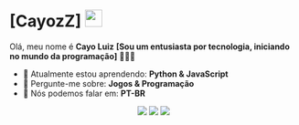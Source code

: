 # [CayozZ] <img src="https://github.com/TheDudeThatCode/TheDudeThatCode/blob/master/Assets/Mario_Hello_Big.gif" width="30px">

Olá, meu nome é <strong>Cayo Luiz</strong> <strong>[Sou um entusiasta por tecnologia, iniciando no mundo da programação]</strong> 👨🏻‍💻 

- 🚀 Atualmente estou aprendendo: <strong>Python & JavaScript</strong> 
- 💬 Pergunte-me sobre: <strong>Jogos & Programação</strong>
- 📣 Nós podemos falar em: <strong>PT-BR</strong>

<div align="center">

  <a href="#" alt="Gmail">
    <img src="https://img.shields.io/badge/-Gmail-FF0000?style=flat-square&labelColor=FF0000&logo=gmail&logoColor=white&link=LINK-DO-SEU-EMAIL"/></a>

  <a href="#" alt="Linkedin">
    <img src="https://img.shields.io/badge/-Linkedin-0e76a8?style=flat-square&logo=Linkedin&logoColor=white&link=LINK-DO-SEU-LINKEDIN" /></a>

  <a href="#" alt="Instagram">
    <img src="https://img.shields.io/badge/-Instagram-DF0174?style=flat-square&labelColor=DF0174&logo=instagram&logoColor=white&link=LINK-DO-SEU-INSTAGRAM"/></a>

</div>
